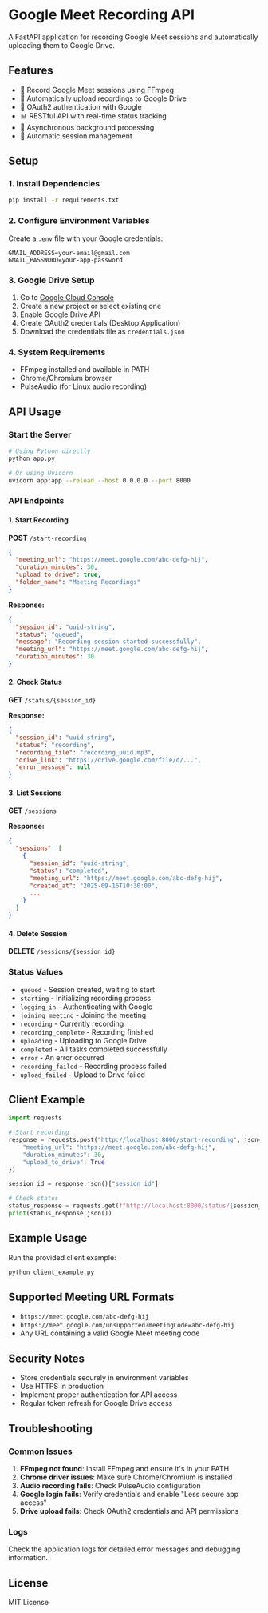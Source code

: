 # Google Meet Recording API

A FastAPI application for recording Google Meet sessions and automatically uploading them to Google Drive.

## Features

- 🎥 Record Google Meet sessions using FFmpeg
- 📁 Automatically upload recordings to Google Drive
- 🔐 OAuth2 authentication with Google
- 📊 RESTful API with real-time status tracking
- 🚀 Asynchronous background processing
- 📝 Automatic session management

## Setup

### 1. Install Dependencies

```bash
pip install -r requirements.txt
```

### 2. Configure Environment Variables

Create a `.env` file with your Google credentials:

```env
GMAIL_ADDRESS=your-email@gmail.com
GMAIL_PASSWORD=your-app-password
```

### 3. Google Drive Setup

1. Go to [Google Cloud Console](https://console.cloud.google.com/)
2. Create a new project or select existing one
3. Enable Google Drive API
4. Create OAuth2 credentials (Desktop Application)
5. Download the credentials file as `credentials.json`

### 4. System Requirements

- FFmpeg installed and available in PATH
- Chrome/Chromium browser
- PulseAudio (for Linux audio recording)

## API Usage

### Start the Server

```bash
# Using Python directly
python app.py

# Or using Uvicorn
uvicorn app:app --reload --host 0.0.0.0 --port 8000
```

### API Endpoints

#### 1. Start Recording

**POST** `/start-recording`

```json
{
  "meeting_url": "https://meet.google.com/abc-defg-hij",
  "duration_minutes": 30,
  "upload_to_drive": true,
  "folder_name": "Meeting Recordings"
}
```

**Response:**
```json
{
  "session_id": "uuid-string",
  "status": "queued",
  "message": "Recording session started successfully",
  "meeting_url": "https://meet.google.com/abc-defg-hij",
  "duration_minutes": 30
}
```

#### 2. Check Status

**GET** `/status/{session_id}`

**Response:**
```json
{
  "session_id": "uuid-string",
  "status": "recording",
  "recording_file": "recording_uuid.mp3",
  "drive_link": "https://drive.google.com/file/d/...",
  "error_message": null
}
```

#### 3. List Sessions

**GET** `/sessions`

**Response:**
```json
{
  "sessions": [
    {
      "session_id": "uuid-string",
      "status": "completed",
      "meeting_url": "https://meet.google.com/abc-defg-hij",
      "created_at": "2025-09-16T10:30:00",
      ...
    }
  ]
}
```

#### 4. Delete Session

**DELETE** `/sessions/{session_id}`

### Status Values

- `queued` - Session created, waiting to start
- `starting` - Initializing recording process
- `logging_in` - Authenticating with Google
- `joining_meeting` - Joining the meeting
- `recording` - Currently recording
- `recording_complete` - Recording finished
- `uploading` - Uploading to Google Drive
- `completed` - All tasks completed successfully
- `error` - An error occurred
- `recording_failed` - Recording process failed
- `upload_failed` - Upload to Drive failed

## Client Example

```python
import requests

# Start recording
response = requests.post("http://localhost:8000/start-recording", json={
    "meeting_url": "https://meet.google.com/abc-defg-hij",
    "duration_minutes": 30,
    "upload_to_drive": True
})

session_id = response.json()["session_id"]

# Check status
status_response = requests.get(f"http://localhost:8000/status/{session_id}")
print(status_response.json())
```

## Example Usage

Run the provided client example:

```bash
python client_example.py
```

## Supported Meeting URL Formats

- `https://meet.google.com/abc-defg-hij`
- `https://meet.google.com/unsupported?meetingCode=abc-defg-hij`
- Any URL containing a valid Google Meet meeting code

## Security Notes

- Store credentials securely in environment variables
- Use HTTPS in production
- Implement proper authentication for API access
- Regular token refresh for Google Drive access

## Troubleshooting

### Common Issues

1. **FFmpeg not found**: Install FFmpeg and ensure it's in your PATH
2. **Chrome driver issues**: Make sure Chrome/Chromium is installed
3. **Audio recording fails**: Check PulseAudio configuration
4. **Google login fails**: Verify credentials and enable "Less secure app access"
5. **Drive upload fails**: Check OAuth2 credentials and API permissions

### Logs

Check the application logs for detailed error messages and debugging information.

## License

MIT License
